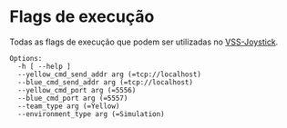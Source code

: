 # Flags de execução

Todas as flags de execução que podem ser utilizadas no [VSS-Joystick](vssjoystick.md).

```
Options:
  -h [ --help ] 
  --yellow_cmd_send_addr arg (=tcp://localhost)
  --blue_cmd_send_addr arg (=tcp://localhost)
  --yellow_cmd_port arg (=5556)
  --blue_cmd_port arg (=5557)
  --team_type arg (=Yellow)
  --environment_type arg (=Simulation)
```
